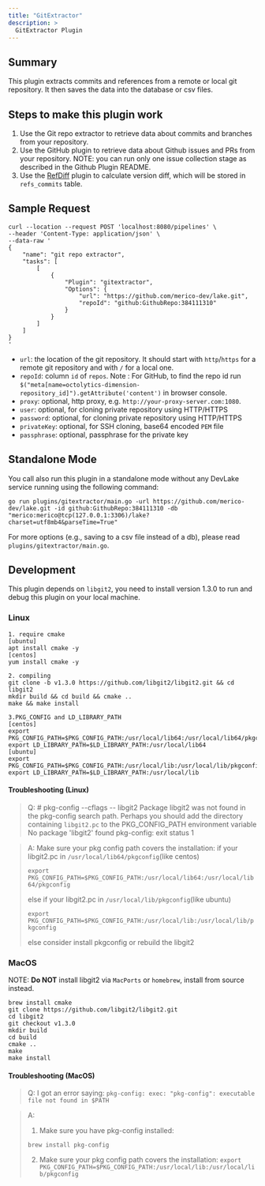 ```yaml
---
title: "GitExtractor"
description: >
  GitExtractor Plugin
---
```


## Summary

This plugin extracts commits and references from a remote or local git repository. It then saves the data into the database or csv files.

## Steps to make this plugin work

1. Use the Git repo extractor to retrieve data about commits and branches from your repository.
2. Use the GitHub plugin to retrieve data about Github issues and PRs from your repository.
   NOTE: you can run only one issue collection stage as described in the Github Plugin README.
3. Use the [RefDiff](./refdiff.md) plugin to calculate version diff, which will be stored in `refs_commits` table.

## Sample Request

```
curl --location --request POST 'localhost:8080/pipelines' \
--header 'Content-Type: application/json' \
--data-raw '
{
    "name": "git repo extractor",
    "tasks": [
        [
            {
                "Plugin": "gitextractor",
                "Options": {
                    "url": "https://github.com/merico-dev/lake.git",
                    "repoId": "github:GithubRepo:384111310"
                }
            }
        ]
    ]
}
'
```

- `url`: the location of the git repository. It should start with `http`/`https` for a remote git repository and with `/` for a local one.
- `repoId`: column `id` of `repos`.
  Note : For GitHub, to find the repo id run `$("meta[name=octolytics-dimension-repository_id]").getAttribute('content')` in browser console.
- `proxy`: optional, http proxy, e.g. `http://your-proxy-server.com:1080`.
- `user`: optional, for cloning private repository using HTTP/HTTPS
- `password`: optional, for cloning private repository using HTTP/HTTPS
- `privateKey`: optional, for SSH cloning, base64 encoded `PEM` file
- `passphrase`: optional, passphrase for the private key

## Standalone Mode

You call also run this plugin in a standalone mode without any DevLake service running using the following command:

```
go run plugins/gitextractor/main.go -url https://github.com/merico-dev/lake.git -id github:GithubRepo:384111310 -db "merico:merico@tcp(127.0.0.1:3306)/lake?charset=utf8mb4&parseTime=True"
```

For more options (e.g., saving to a csv file instead of a db), please read `plugins/gitextractor/main.go`.

## Development

This plugin depends on `libgit2`, you need to install version 1.3.0 to run and debug this plugin on your local
machine.

### Linux

```
1. require cmake
[ubuntu]
apt install cmake -y
[centos]
yum install cmake -y

2. compiling
git clone -b v1.3.0 https://github.com/libgit2/libgit2.git && cd libgit2
mkdir build && cd build && cmake ..
make && make install

3.PKG_CONFIG and LD_LIBRARY_PATH
[centos]
export PKG_CONFIG_PATH=$PKG_CONFIG_PATH:/usr/local/lib64:/usr/local/lib64/pkgconfig
export LD_LIBRARY_PATH=$LD_LIBRARY_PATH:/usr/local/lib64
[ubuntu]
export PKG_CONFIG_PATH=$PKG_CONFIG_PATH:/usr/local/lib:/usr/local/lib/pkgconfig
export LD_LIBRARY_PATH=$LD_LIBRARY_PATH:/usr/local/lib
```

#### Troubleshooting (Linux)

> Q: # pkg-config --cflags -- libgit2 Package libgit2 was not found in the pkg-config search path.
> Perhaps you should add the directory containing `libgit2.pc` to the PKG_CONFIG_PATH environment variable
> No package 'libgit2' found pkg-config: exit status 1

> A:
> Make sure your pkg config path covers the installation:
> if your libgit2.pc in `/usr/local/lib64/pkgconfig`(like centos)
>
> `export PKG_CONFIG_PATH=$PKG_CONFIG_PATH:/usr/local/lib64:/usr/local/lib64/pkgconfig`
>
> else if your libgit2.pc in `/usr/local/lib/pkgconfig`(like ubuntu)
>
> `export PKG_CONFIG_PATH=$PKG_CONFIG_PATH:/usr/local/lib:/usr/local/lib/pkgconfig`
>
> else consider install pkgconfig or rebuild the libgit2

### MacOS

NOTE: **Do NOT** install libgit2 via `MacPorts` or `homebrew`, install from source instead.

```
brew install cmake
git clone https://github.com/libgit2/libgit2.git
cd libgit2
git checkout v1.3.0
mkdir build
cd build
cmake ..
make
make install
```

#### Troubleshooting (MacOS)

> Q: I got an error saying: `pkg-config: exec: "pkg-config": executable file not found in $PATH`

> A:
>
> 1. Make sure you have pkg-config installed:
>
> `brew install pkg-config`
>
> 2. Make sure your pkg config path covers the installation:
>    `export PKG_CONFIG_PATH=$PKG_CONFIG_PATH:/usr/local/lib:/usr/local/lib/pkgconfig`

<br/><br/><br/>
